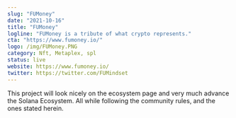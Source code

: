 ```yaml
---
slug: "FUMoney"
date: "2021-10-16"
title: "FUMoney"
logline: "FUMoney is a tribute of what crypto represents."
cta: "https://www.fumoney.io/"
logo: /img/FUMoney.PNG
category: Nft, Metaplex, spl
status: live
website: https://www.fumoney.io/
twitter: https://twitter.com/FUMindset
---
```


This project will look nicely on the ecosystem page and very much advance
the Solana Ecosystem. All while following the community rules, and the ones
stated herein.